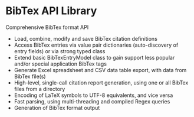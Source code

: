 # BibTex API Library

Comprehensive BibTex format API
- Load, combine, modify and save BibTex citation definitions
- Access BibTex entries via value pair dictionaries (auto-discovery of entry fields) or via strong typed class
- Extend basic BibTexEntryModel class to gain support less popular and/or special application BibTex tags
- Generate Excel spreadsheet and CSV data table export, with data from BibTex file(s)
- High-level, single-call citation report generation, using one or all BibTex files from a directory
- Encoding of LaTeX symbols to UTF-8 equivalents, and vice versa
- Fast parsing, using multi-threading and compiled Regex queries
- Generation of BibTex format output
